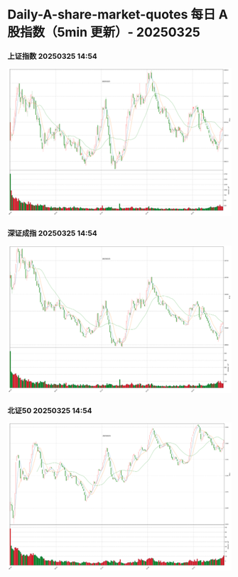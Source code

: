 
# Daily-A-share-market-quotes 每日 A 股指数（5min 更新）- 20250325

### 上证指数 20250325 14:54
![](./fig/2025/3/20250325-sh000001.png)

### 深证成指 20250325 14:54
![](./fig/2025/3/20250325-sz399001.png)

### 北证50 20250325 14:54
![](./fig/2025/3/20250325-bj899050.png)
